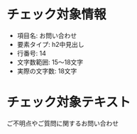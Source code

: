 # チェック対象情報

- 項目名: お問い合わせ
- 要素タイプ: h2中見出し
- 行番号: 14
- 文字数範囲: 15～18文字
- 実際の文字数: 18文字

# チェック対象テキスト

ご不明点やご質問に関するお問い合わせ